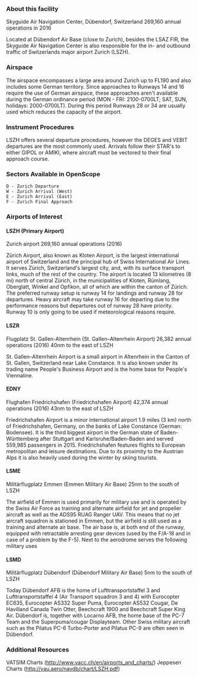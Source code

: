 ### About this facility
Skyguide Air Navigation Center, Dübendorf, Switzerland
269,160 annual operations in 2016

Located at Dübendorf Air Base (close to Zurich), besides the LSAZ FIR, the Skyguide Air Navigation Center is also responsible for the in- and outbound traffic of Switzerlands major airport Zurich (LSZH).

### Airspace
The airspace encompasses a large area around Zurich up to FL190 and also includes some German territory. Since approaches to Runways 14 and 16 require the use of German airspace, these approaches aren't available during the German ordinance period (MON - FRI: 2100-0700LT; SAT, SUN, holidays: 2000-0700LT). During this period Runways 28 or 34 are usually used which reduces the capacity of the airport.

### Instrument Procedures
LSZH offers several departure procedures, however the DEGES and VEBIT departures are the most commonly used. Arrivals follow their STAR's to either GIPOL or AMIKI, where aircraft must be vectored to their final approach course.

### Sectors Available in OpenScope
```
D - Zurich Departure
W - Zurich Arrival (West)
E - Zurich Arrival (East)
F - Zurich Final Approach
```

### Airports of Interest

#### LSZH (Primary Airport)
Zurich airport 
269,160 annual operations (2016)

Zürich Airport, also known as Kloten Airport, is the largest international airport of Switzerland and the principal hub of Swiss International Air Lines. It serves Zürich, Switzerland's largest city, and, with its surface transport links, much of the rest of the country. The airport is located 13 kilometres (8 mi) north of central Zürich, in the municipalities of Kloten, Rümlang, Oberglatt, Winkel and Opfikon, all of which are within the canton of Zürich. The preferred runway setup is runway 14 for landings and runway 28 for departures. Heavy aircraft may take runway 16 for departing due to the performance reasons but departures out of runway 28 have priority. Runway 10 is only going to be used if meteorological reasons require.

#### LSZR
Flugplatz St. Gallen-Altenrhein (St. Gallen–Altenrhein Airport)
26,382 annual operations (2016)
40nm to the east of LSZH

St. Gallen–Altenrhein Airport is a small airport in Altenrhein in the Canton of St. Gallen, Switzerland near Lake Constance. It is also known under its trading name People's Business Airport and is the home base for People's Viennaline.


#### EDNY
Flughafen Friedrichshafen (Friedrichshafen Airport)
42,374 annual operations (2016)
43nm to the east of LSZH

Friedrichshafen Airport is a minor international airport 1.9 miles (3 km) north of Friedrichshafen, Germany, on the banks of Lake Constance (German: Bodensee). It is the third biggest airport in the German state of Baden-Württemberg after Stuttgart and Karlsruhe/Baden-Baden and served 559,985 passengers in 2015. Friedrichshafen features flights to European metropolitan and leisure destinations. Due to its proximity to the Austrian Alps it is also heavily used during the winter by skiing tourists.


#### LSME
Militärflugplatz Emmen (Emmen Military Air Base)
25nm to the south of LSZH

The airfield of Emmen is used primarily for military use and is operated by the Swiss Air Force as training and alternate airfield for jet and propeller aircraft as well as the ADS95 RUAG Ranger UAV. This means that no jet aircraft squadron is stationed in Emmen, but the airfield is still used as a training and alternate air base. The air base is, at both end of the runway, equipped with retractable arresting gear devices (used by the F/A-18 and in case of a problem by the F-5). Next to the aerodrome serves the following military uses


#### LSMD
Militärflugplatz Dübendorf (Dübendorf Military Air Base)
5nm to the south of LSZH

Today Dübendorf AFB is the home of Lufttransportstaffel 3 and Lufttransportstaffel 4 (Air Transport squadron 3 and 4) with Eurocopter EC635, Eurocopter AS332 Super Puma, Eurocopter AS532 Cougar, De Havilland Canada Twin Otter, Beechcraft 1900 and Beechcraft Super King Air. Dübendorf is, together with Locarno AFB, the home base of the PC-7 Team and the Superpuma/cougar Displayteam. Other Swiss military aircraft such as the Pilatus PC-6 Turbo-Porter and Pilatus PC-9 are often seen in Dübendorf.

### Additional Resources
VATSIM Charts (http://www.vacc.ch/en/airports_and_charts/)
Jeppesen Charts (http://vau.aero/navdb/chart/LSZH.pdf)

